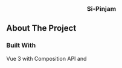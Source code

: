 <!-- PROJECT LOGO -->
<br />
<div align="center">

  <h3 align="center">Si-Pinjam</h3>
</div>


<!-- ABOUT THE PROJECT -->
## About The Project

### Built With

Vue 3 with Composition API and <script setup>, 
Vite for fast development and optimized builds, 
Tailwind CSS for utility-first styling, 
Pinia for Vuex-like state management with Vue 3's Composition API, 
Vue Router for routing

<!-- GETTING STARTED -->
## Getting Started

### Prerequisites
Node v18 >

First install pnpm
* npm
  ```sh
  npm install pnpm -g
  ```

### Installation

_Inside your cloned folder._

1. Clone the repo
   ```sh
   git clone https://github.com/RifkiEr24/si-pinjam.git
   ```
2. Install pnpm packages
   ```sh
   pnpm install
   ```
3. create .env files
   ```sh
   VITE_API_URL=https://raw.githubusercontent.com/andreascandle/p2p_json_test/main
   ```
5. Run application
   ```sh
   pnpm dev
   ```

Or check the <a href="https://si-pinjam.netlify.app/">Demo</a>
